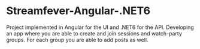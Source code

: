 # Streamfever-Angular-.NET6

Project implemented in Angular for the UI and .NET6 for the API. Developing an app where you are able to create and join sessions and watch-party groups. For each group you are able to add posts as well.

